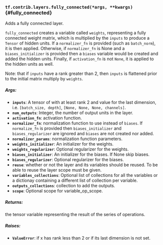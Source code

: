 ### `tf.contrib.layers.fully_connected(*args, **kwargs)` {#fully_connected}

Adds a fully connected layer.

`fully_connected` creates a variable called `weights`, representing a fully
connected weight matrix, which is multiplied by the `inputs` to produce a
`Tensor` of hidden units. If a `normalizer_fn` is provided (such as
`batch_norm`), it is then applied. Otherwise, if `normalizer_fn` is
None and a `biases_initializer` is provided then a `biases` variable would be
created and added the hidden units. Finally, if `activation_fn` is not `None`,
it is applied to the hidden units as well.

Note: that if `inputs` have a rank greater than 2, then `inputs` is flattened
prior to the initial matrix multiply by `weights`.

##### Args:


*  <b>`inputs`</b>: A tensor of with at least rank 2 and value for the last dimension,
    i.e. `[batch_size, depth]`, `[None, None, None, channels]`.
*  <b>`num_outputs`</b>: Integer, the number of output units in the layer.
*  <b>`activation_fn`</b>: activation function.
*  <b>`normalizer_fn`</b>: normalization function to use instead of `biases`. If
    `normalize_fn` is provided then `biases_initializer` and
    `biases_regularizer` are ignored and `biases` are not created nor added.
*  <b>`normalizer_params`</b>: normalization function parameters.
*  <b>`weights_initializer`</b>: An initializer for the weights.
*  <b>`weights_regularizer`</b>: Optional regularizer for the weights.
*  <b>`biases_initializer`</b>: An initializer for the biases. If None skip biases.
*  <b>`biases_regularizer`</b>: Optional regularizer for the biases.
*  <b>`reuse`</b>: whether or not the layer and its variables should be reused. To be
    able to reuse the layer scope must be given.
*  <b>`variables_collections`</b>: Optional list of collections for all the variables or
    a dictionay containing a different list of collection per variable.
*  <b>`outputs_collections`</b>: collection to add the outputs.
*  <b>`scope`</b>: Optional scope for variable_op_scope.

##### Returns:

   the tensor variable representing the result of the series of operations.

##### Raises:


*  <b>`ValueError`</b>: if x has rank less than 2 or if its last dimension is not set.


